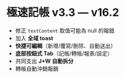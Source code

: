 # 極速記帳 v3.3 — v16.2

- 修正 `textContent` 取值可能為 null 的報錯
- 加入 **全域 toast**
- **快捷可編輯**（新增/覆寫/刪除、自動送出）
- **底部按鈕式 Tab**（記帳/轉帳/報表/設定）
- 共同支出 **J+W 自動拆分**
- 轉帳自動沖銷報銷
